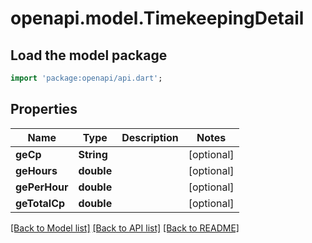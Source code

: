 # openapi.model.TimekeepingDetail

## Load the model package
```dart
import 'package:openapi/api.dart';
```

## Properties
Name | Type | Description | Notes
------------ | ------------- | ------------- | -------------
**geCp** | **String** |  | [optional] 
**geHours** | **double** |  | [optional] 
**gePerHour** | **double** |  | [optional] 
**geTotalCp** | **double** |  | [optional] 

[[Back to Model list]](../README.md#documentation-for-models) [[Back to API list]](../README.md#documentation-for-api-endpoints) [[Back to README]](../README.md)


